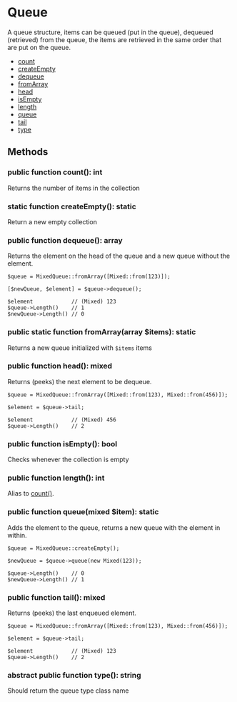 # Queue

A queue structure, items can be queued (put in the queue), dequeued (retrieved) from the queue, the items are retrieved in the same order that are put on the queue.

* [count](#public-function-count-int)
* [createEmpty](#static-function-createempty-static)  
* [dequeue](#public-function-dequeue-array)
* [fromArray](#public-static-function-fromarrayarray-items-static)  
* [head](#public-function-head-mixed)
* [isEmpty](#public-function-isempty-bool)  
* [length](#public-function-length-int)
* [queue](#public-function-queuemixed-item-static)
* [tail](#public-function-tail-mixed)
* [type](#abstract-public-function-type-string)

## Methods

### public function count(): int

Returns the number of items in the collection

### static function createEmpty(): static

Return a new empty collection

### public function dequeue(): array

Returns the element on the head of the queue and a new queue without the element.

```
$queue = MixedQueue::fromArray([Mixed::from(123)]);

[$newQueue, $element] = $queue->dequeue();

$element            // (Mixed) 123
$queue->Length()    // 1
$newQueue->Length() // 0
```

### public static function fromArray(array $items): static

Returns a new queue initialized with ```$items``` items

### public function head(): mixed

Returns (peeks) the next element to be dequeue.

```
$queue = MixedQueue::fromArray([Mixed::from(123), Mixed::from(456)]);

$element = $queue->tail;

$element            // (Mixed) 456
$queue->Length()    // 2
```

### public function isEmpty(): bool

Checks whenever the collection is empty


### public function length(): int

Alias to [count()](#public-function-count-int).

### public function queue(mixed $item): static

Adds the element to the queue, returns a new queue with the element in within.

```
$queue = MixedQueue::createEmpty();

$newQueue = $queue->queue(new Mixed(123));

$queue->Length()    // 0
$newQueue->Length() // 1
```

### public function tail(): mixed

Returns (peeks) the last enqueued element.

```
$queue = MixedQueue::fromArray([Mixed::from(123), Mixed::from(456)]);

$element = $queue->tail;

$element            // (Mixed) 123
$queue->Length()    // 2
```

### abstract public function type(): string

Should return the queue type class name